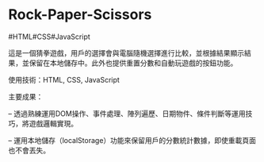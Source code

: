# Rock-Paper-Scissors
#HTML#CSS#JavaScript


這是一個猜拳遊戲，用戶的選擇會與電腦隨機選擇進行比較，並根據結果顯示結果，並保留在本地儲存中。此外也提供重置分數和自動玩遊戲的按鈕功能。

使用技術：HTML, CSS, JavaScript 

主要成果：

–	透過熟練運用DOM操作、事件處理、陣列遍歷、日期物件、條件判斷等運用技巧，將遊戲邏輯實現。

–	運用本地儲存（localStorage）功能來保留用戶的分數統計數據，即使重載頁面也不會丟失。
